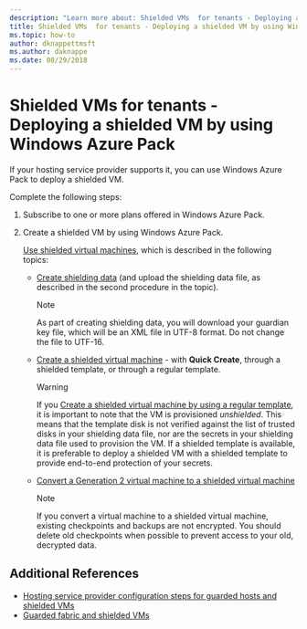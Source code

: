 ```yaml
---
description: "Learn more about: Shielded VMs  for tenants - Deploying a shielded VM by using Windows Azure Pack"
title: Shielded VMs  for tenants - Deploying a shielded VM by using Windows Azure Pack
ms.topic: how-to
author: dknappettmsft
ms.author: daknappe
ms.date: 08/29/2018
---
```


# Shielded VMs  for tenants - Deploying a shielded VM by using Windows Azure Pack

If your hosting service provider supports it, you can use Windows Azure Pack to deploy a shielded VM.

Complete the following steps:

1. Subscribe to one or more plans offered in Windows Azure Pack.

2. Create a shielded VM by using Windows Azure Pack.

    [Use shielded virtual machines](/previous-versions/azure/windows-server-azure-pack/mt720674(v=technet.10)), which is described in the following topics:

   - [Create shielding data](/previous-versions/azure/windows-server-azure-pack/mt720672(v=technet.10)) (and upload the shielding data file, as described in the second procedure in the topic).

     > [!NOTE]
     > As part of creating shielding data, you will download your guardian key file, which will be an XML file in UTF-8 format. Do not change the file to UTF-16.

   - [Create a shielded virtual machine](/previous-versions/azure/windows-server-azure-pack/mt720673(v=technet.10)) - with **Quick Create**, through a shielded template, or through a regular template.

       > [!WARNING]
       > If you [Create a shielded virtual machine by using a regular template](/previous-versions/azure/windows-server-azure-pack/mt720673(v=technet.10)#Anchor_2), it is important to note that the VM is provisioned *unshielded*. This means that the template disk is not verified against the list of trusted disks in your shielding data file, nor are the secrets in your shielding data file used to provision the VM. If a shielded template is available, it is preferable to deploy a shielded VM with a shielded template to provide end-to-end protection of your secrets.

   - [Convert a Generation 2 virtual machine to a shielded virtual machine](/previous-versions/azure/windows-server-azure-pack/mt720670(v=technet.10))

       > [!NOTE]
       > If you convert a virtual machine to a shielded virtual machine, existing checkpoints and backups are not encrypted. You should delete old checkpoints when possible to prevent access to your old, decrypted data.

## Additional References

- [Hosting service provider configuration steps for guarded hosts and shielded VMs](guarded-fabric-configuration-scenarios-for-shielded-vms-overview.md)
- [Guarded fabric and shielded VMs](guarded-fabric-and-shielded-vms-top-node.md)



